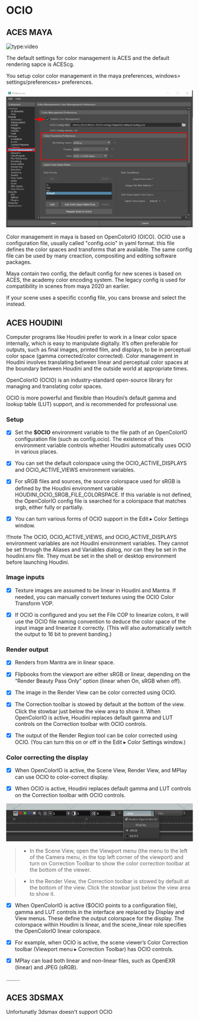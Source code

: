 # OCIO


## ACES MAYA

![type:video](https://www.youtube.com/embed/FODVxXOIrvM)

The default settings for color management is ACES and the default rendering sapce is ACEScg.

You setup color color management in the maya preferences, windows> settings/preferences> preferences.

![Maya Preferences](../images/0EM3g000001SZT6.jpg)

Color management in maya is based on OpenColorIO (OICO). OCIO use a configuration file, usually called "config.ocio" in yaml format. this file defines the color spaces and transforms that are available.
The same config file can be used by many creaction, compositing and editing software packages.

Maya contain two config, the default config for new scenes is based on ACES, the academy color encoding system.
The legacy config is used for compatibility in scenes from maya 2020 an earlier.

If your scene uses a specific cconfig file, you cans browse and select the instead.





## ACES HOUDINI

Computer programs like Houdini prefer to work in a linear color space internally, which is easy to manipulate digitally. It’s often preferable for outputs, such as final images, printed film, and displays, to be in perceptual color space (gamma corrected/color corrected). Color management in Houdini involves translating between linear and perceptual color spaces at the boundary between Houdini and the outside world at appropriate times.

OpenColorIO (OCIO) is an industry-standard open-source library for managing and translating color spaces.

OCIO is more powerful and flexible than Houdini’s default gamma and lookup table (LUT) support, and is recommended for professional use.

### Setup

- [x] Set the **$OCIO** environment variable to the file path of an OpenColorIO configuration file (such as config.ocio).
     The existence of this environment variable controls whether Houdini automatically uses OCIO in various places.

- [x] You can set the default colorspace using the OCIO_ACTIVE_DISPLAYS and OCIO_ACTIVE_VIEWS environment variables.

- [x] For sRGB files and sources, the source colorspace used for sRGB is defined by the Houdini environment variable          HOUDINI_OCIO_SRGB_FILE_COLORSPACE. If this variable is not defined, the OpenColorIO config file is searched for a colorspace      that matches srgb, either fully or partially.

- [x] You can turn various forms of OCIO support in the Edit ▸ Color Settings window.


!!!note 
    The OCIO, OCIO_ACTIVE_VIEWS, and OCIO_ACTIVE_DISPLAYS environment variables are not Houdini environment variables. They cannot be     set through the Aliases and Variables dialog, nor can they be set in the houdini.env file. They must be set in the shell or     desktop environment before launching Houdini.

### Image inputs
- [x] Texture images are assumed to be linear in Houdini and Mantra. If needed, you can manually convert textures using the OCIO Color Transform VOP.

- [x] If OCIO is configured and you set the File COP to linearize colors, it will use the OCIO file naming convention to deduce the color space of the input image and linearize it correctly. (This will also automatically switch the output to 16 bit to prevent banding.)

### Render output
- [x] Renders from Mantra are in linear space.

- [x] Flipbooks from the viewport are either sRGB or linear, depending on the “Render Beauty Pass Only” option (linear when On, sRGB when off).

- [x] The image in the Render View can be color corrected using OCIO.

- [x] The Correction toolbar is stowed by default at the bottom of the view. Click the stowbar just below the view area to show it. When OpenColorIO is active, Houdini replaces default gamma and LUT controls on the Correction toolbar with OCIO controls.

- [x] The output of the Render Region tool can be color corrected using OCIO. (You can turn this on or off in the Edit ▸ Color Settings window.)

### Color correcting the display
- [x] When OpenColorIO is active, the Scene View, Render View, and MPlay can use OCIO to color-correct display.

- [x] When OCIO is active, Houdini replaces default gamma and LUT controls on the Correction toolbar with OCIO controls.

![Correction toolbar](../images/ocio_menus.jpg)

>- In the Scene View, open the Viewport menu (the menu to the left of the Camera menu, in the top left corner of the viewport) and turn on Correction Toolbar to show the color correction toolbar at the bottom of the viewer.

>- In the Render View, the Correction toolbar is stowed by default at the bottom of the view. Click the stowbar just below the view area to show it.


- [x] When OpenColorIO is active ($OCIO points to a configuration file), gamma and LUT controls in the interface are replaced by Display and View menus. These define the output colorspace for the display. The colorspace within Houdini is linear, and the scene_linear role specifies the OpenColorIO linear colorspace.

- [x] For example, when OCIO is active, the scene viewer’s Color Correction toolbar (Viewport menu ▸ Correction Toolbar) has OCIO controls.

- [x] MPlay can load both linear and non-linear files, such as OpenEXR (linear) and JPEG (sRGB).


.........


## ACES 3DSMAX

Unfortunatly 3dsmax doesn't support OCIO




